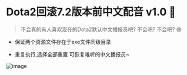 # Dota2回滚7.2版本前中文配音 v1.0 :pig:

> 不会真的有人喜欢现在的Dota2默认中文播报员吧? 不会吧? 不会吧? :smile:


- 保证两个资源文件存在于exe文件同级目录


- 重复执行,选择全部重置 可恢复难听的中文播报员~



![image](http://tiebapic.baidu.com/forum/w%3D580/sign=94c474a787529822053339cbe7cb7b3b/825ecc3f8794a4c2aff9af4b19f41bd5af6e39ca.jpg)